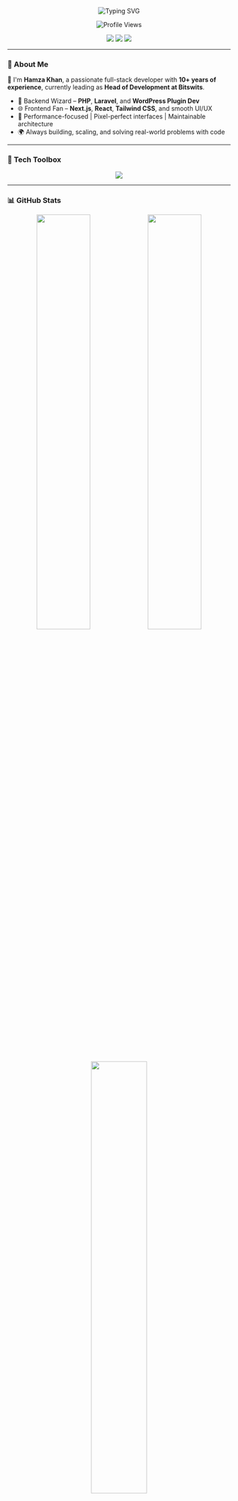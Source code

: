 <!-- Animated Typing Heading -->
<p align="center">
  <img src="https://readme-typing-svg.demolab.com?font=Fira+Code&duration=2500&pause=1000&color=36BCF7&center=true&vCenter=true&width=600&lines=Hey%2C+I'm+Hamza+Khan+%F0%9F%91%A8%E2%80%8D%F0%9F%92%BB;Head+of+Development+at+Bitswits;Full+Stack+Web+Developer+%E2%9C%8C%EF%B8%8F;Backend+Expert+%7C+Frontend+Lover+%F0%9F%92%BB" alt="Typing SVG" />
</p>

<!-- Profile Visitors -->
<p align="center">
  <img src="https://komarev.com/ghpvc/?username=Harrythedevelopercs&style=for-the-badge&color=blue" alt="Profile Views" />
</p>

<!-- Social icons -->
<p align="center">
  <a href="https://www.linkedin.com/in/full-stack-web-developer-harry/"><img src="https://img.shields.io/badge/LinkedIn-0077B5?style=for-the-badge&logo=linkedin&logoColor=white" /></a>
  <a href="mailto:Harrykenendy.cs@gmail.com"><img src="https://img.shields.io/badge/Gmail-D14836?style=for-the-badge&logo=gmail&logoColor=white" /></a>
  <a href="https://wa.me/923162400202"><img src="https://img.shields.io/badge/WhatsApp-25D366?style=for-the-badge&logo=whatsapp&logoColor=white" /></a>
</p>

---

### 👋 About Me

🎯 I'm **Hamza Khan**, a passionate full-stack developer with **10+ years of experience**, currently leading as **Head of Development at Bitswits**.

- 💼 Backend Wizard – **PHP**, **Laravel**, and **WordPress Plugin Dev**
- 🌐 Frontend Fan – **Next.js**, **React**, **Tailwind CSS**, and smooth UI/UX
- 🎯 Performance-focused | Pixel-perfect interfaces | Maintainable architecture
- 🌍 Always building, scaling, and solving real-world problems with code

---

### 🚀 Tech Toolbox

<p align="center">
  <img src="https://skillicons.dev/icons?i=php,wordpress,nextjs,js,ts,tailwind,react,html,css,vscode,git,github" />
</p>

---

### 📊 GitHub Stats

<div align="center">
  <img src="https://github-readme-stats.vercel.app/api?username=Harrythedevelopercs&show_icons=true&theme=tokyonight&border_radius=10" width="49%" />
  <img src="https://github-readme-streak-stats.herokuapp.com?user=Harrythedevelopercs&theme=tokyonight&hide_border=true" width="49%" />
  <br />
  <img src="https://github-readme-stats.vercel.app/api/top-langs/?username=Harrythedevelopercs&layout=compact&theme=tokyonight" width="50%" />
</div>

---

### 🧩 Featured Projects

🔧 **Custom WordPress Plugin Suite**  
*A powerful set of tools to supercharge any WP site.*  
[🔗 View Repo](https://github.com/Harrythedevelopercs/wp-plugin-suite)

🚀 **Next.js Starter Kit**  
*A production-ready frontend kit with Tailwind, Auth, and more.*  
[🔗 View Repo](https://github.com/Harrythedevelopercs/nextjs-starter)

🛠️ **Backend Utils Toolkit**  
*Reusable PHP + JS code snippets for robust backend architecture.*  
[🔗 View Repo](https://github.com/Harrythedevelopercs/backend-utils)

---

### 💬 Contact Me

> *"Clean architecture, smart code, and powerful UI – that’s how I build."*

📧 **Email**: [Harrykenendy.cs@gmail.com](mailto:Harrykenendy.cs@gmail.com)  
💬 **WhatsApp**: [+92 316 2400202](https://wa.me/923162400202)  
🔗 **LinkedIn**: [linkedin.com/in/full-stack-web-developer-harry](https://www.linkedin.com/in/full-stack-web-developer-harry/)

---

### 🌟 Fun Fact

I once rewrote a 3000-line PHP plugin into a modular, blazing-fast framework in under a week – and made it 3× faster ⚡

